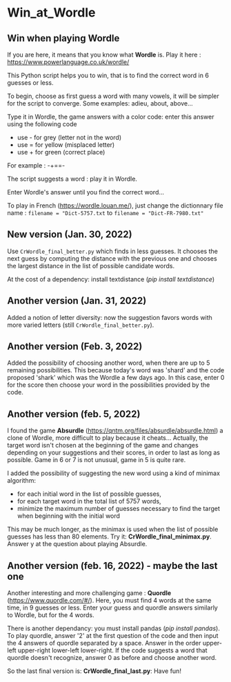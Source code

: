 # Win_at_Wordle
## Win when playing Wordle

If you are here, it means that you know what **Wordle** is. Play it here : https://www.powerlanguage.co.uk/wordle/

This Python script helps you to win, that is to find the correct word in 6 guesses or less.

To begin, choose as first guess a word with many vowels, it will be simpler for the script to converge. Some examples: adieu, about, above...

Type it in Wordle, the game answers with a color code: enter this answer using the following code
* use - for grey (letter not in the word)
* use = for yellow (misplaced letter)
* use + for green (correct place)

For example : -+==-

The script suggests a word : play it in Wordle.

Enter Wordle's answer until you find the correct word...

To play in French (https://wordle.louan.me/), just change the dictionnary file name :
```filename = "Dict-5757.txt```
to
```filename = "Dict-FR-7980.txt"```

## New version (Jan. 30, 2022)
Use `CrWordle_final_better.py` which finds in less guesses. It chooses the next guess by computing the distance with the previous one and chooses the largest distance in the list of possible candidate words.

At the cost of a dependency: install textdistance (*pip install textdistance*)

## Another version (Jan. 31, 2022)
Added a notion of letter diversity: now the suggestion  favors words with more varied letters (still `CrWordle_final_better.py`).

## Another version (Feb. 3, 2022)
Added the possibility of choosing another word, when there are up to 5 remaining possibilities. This because today's word was 'shard' and the code proposed 'shark' which was the Wordle a few days ago. In this case, enter 0 for the score then choose your word in the possibilities provided by the code.

## Another version (feb. 5, 2022)
I found the game **Absurdle** (https://qntm.org/files/absurdle/absurdle.html) a clone of Wordle, more difficult to play because it cheats... Actually, the target word isn't chosen at the beginning of the game and changes depending on your suggestions and their scores, in order to last as long as possible. Game in 6 or 7 is not unusual, game in 5 is quite rare.

I added the possibility of suggesting the new word using a kind of minimax algorithm: 
* for each initial word in the list of possible guesses, 
* for each target word in the total list of 5757 words, 
* minimize the maximum number of guesses necessary to find the target when beginning with the initial word

This may be much longer, as the minimax is used when the list of possible guesses has less than 80 elements. Try it: **CrWordle_final_minimax.py**. Answer y at the question about playing Absurdle.

## Another version (feb. 16, 2022) - maybe the last one
Another interesting and more challenging game : **Quordle** (https://www.quordle.com/#/). Here, you must find 4 words at the same time, in 9 guesses or less. Enter your guess and quordle answers similarly to Wordle, but for the 4 words.

There is another dependancy: you must install pandas (*pip install pandas*). To play quordle, answer '2' at the first question of the code and then input the 4 answers of quordle separated by a space. Answer in the order upper-left upper-right lower-left lower-right. If the code suggests a word that quordle doesn't recognize, answer 0 as before and choose another word.

So the last final version is: **CrWordle_final_last.py**: Have fun!
